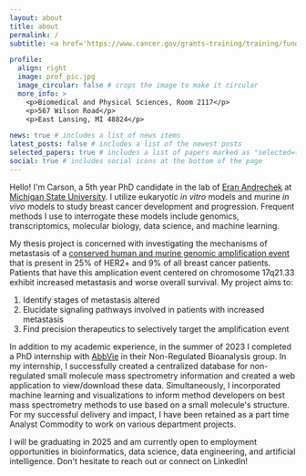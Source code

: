 ```yaml
---
layout: about
title: about
permalink: /
subtitle: <a href='https://www.cancer.gov/grants-training/training/funding/f31'>NCI F31 Fellow</a> and PhD Candidate in Biochemistry and Molecular Biology at <a href='https://msu.edu/'>Michigan State University</a>

profile:
  align: right
  image: prof_pic.jpg
  image_circular: false # crops the image to make it circular
  more_info: >
    <p>Biomedical and Physical Sciences, Room 2117</p>
    <p>567 Wilson Road</p>
    <p>East Lansing, MI 48824</p>

news: true # includes a list of news items
latest_posts: false # includes a list of the newest posts
selected_papers: true # includes a list of papers marked as "selected={true}"
social: true # includes social icons at the bottom of the page
---
```


Hello! I'm Carson, a 5th year PhD candidate in the lab of <a href='https://cancer.msu.edu/faculty/andrechek-eran'>Eran Andrechek</a> at <a href='https://msu.edu/'>Michigan State University</a>. I utilize eukaryotic *in vitro* models and murine *in vivo* models to study breast cancer development and progression. Frequent methods I use to interrogate these models include genomics, transcriptomics, molecular biology, data science, and machine learning.

My thesis project is concerned with investigating the mechanisms of metastasis of a <a href='https://www.nature.com/articles/s41467-019-11236-3'>conserved human and murine genomic amplification event</a> that is present in 25% of HER2+ and 9% of all breast cancer patients. Patients that have this amplication event centered on chromosome 17q21.33 exhibit increased metastasis and worse overall survival. My project aims to:

1. Identify stages of metastasis altered
2. Elucidate signaling pathways involved in patients with increased metastasis
3. Find precision therapeutics to selectively target the amplification event

In addition to my academic experience, in the summer of 2023 I completed a PhD internship with <a href='https://www.abbvie.com/'>AbbVie</a> in their Non-Regulated Bioanalysis group. In my internship, I successfully created a centralized database for non-regulated small molecule mass spectrometry information and created a web application to view/download these data. Simultaneously, I incorporated machine learning and visualizations to inform method developers on best mass spectrometry methods to use based on a small molecule's structure. For my successful delivery and impact, I have been retained as a part time Analyst Commodity to work on various department projects.

I will be graduating in 2025 and am currently open to employment opportunities in bioinformatics, data science, data engineering, and artificial intelligence. Don't hesitate to reach out or connect on LinkedIn!
